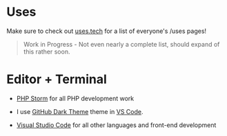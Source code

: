 
# Uses

Make sure to check out [uses.tech](https://uses.tech) for a list of everyone's /uses pages!

> 
> Work in Progress - Not even nearly a complete list, should expand of this rather soon.
>

# Editor + Terminal
- [PHP Storm](https://www.jetbrains.com/phpstorm/) for all PHP development work
- I use [GitHub Dark Theme](https://marketplace.visualstudio.com/items?itemName=GitHub.github-vscode-theme) theme in [VS Code](https://code.visualstudio.com).

- [Visual Studio Code](https://code.visualstudio.com) for all other languages and front-end development

